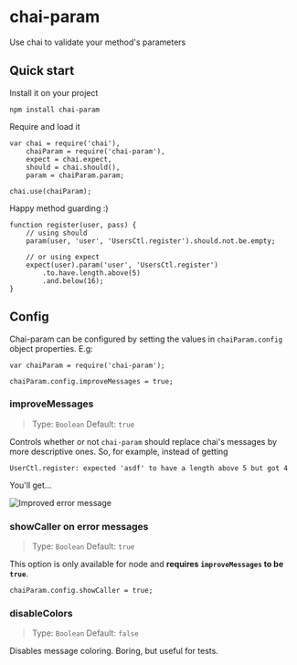chai-param
==========

Use chai to validate your method's parameters

## Quick start

Install it on your project

    npm install chai-param
    
Require and load it

    var chai = require('chai'),
        chaiParam = require('chai-param'),
        expect = chai.expect,
        should = chai.should(),
        param = chaiParam.param;

    chai.use(chaiParam);
    
Happy method guarding :)
    
    function register(user, pass) {
    	// using should
    	param(user, 'user', 'UsersCtl.register').should.not.be.empty;
    	
    	// or using expect
    	expect(user).param('user', 'UsersCtl.register')
    		.to.have.length.above(5)
    		.and.below(16);
    }
    
## Config

Chai-param can be configured by setting the values in `chaiParam.config` object properties. E.g:

    var chaiParam = require('chai-param');
    
    chaiParam.config.improveMessages = true;

### improveMessages

> Type: `Boolean` Default: `true`

Controls whether or not `chai-param` should replace chai's messages by more descriptive ones. So, for example, instead of getting

    UserCtl.register: expected 'asdf' to have a length above 5 but got 4
    
You'll get...

![Improved error message](https://cloud.githubusercontent.com/assets/117560/3900275/483cbe6c-2289-11e4-99d9-344f0c865edd.png)

### showCaller on error messages

> Type: `Boolean` Default: `true`

This option is only available for node and **requires `improveMessages` to be `true`**.

    chaiParam.config.showCaller = true;

### disableColors

> Type: `Boolean` Default: `false`
  
Disables message coloring. Boring, but useful for tests.
